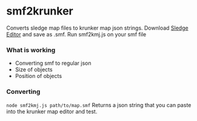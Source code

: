 # smf2krunker
Converts sledge map files to krunker map json strings.
Download [Sledge Editor](http://sledge-editor.com/) and save as .smf. Run smf2kmj.js on your smf file

### What is working
* Converting smf to regular json
* Size of objects
* Position of objects 

### Converting
```node smf2kmj.js path/to/map.smf```
Returns a json string that you can paste into the krunker map editor and test.
